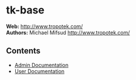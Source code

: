 # tk-base

__Web:__ <http://www.tropotek.com/>  
__Authors:__ Michael Mifsud <http://www.tropotek.com/>  


## Contents

  - [Admin Documentation](Admin\index.md)
  - [User Documentation](User\index.md)
  
  
  

